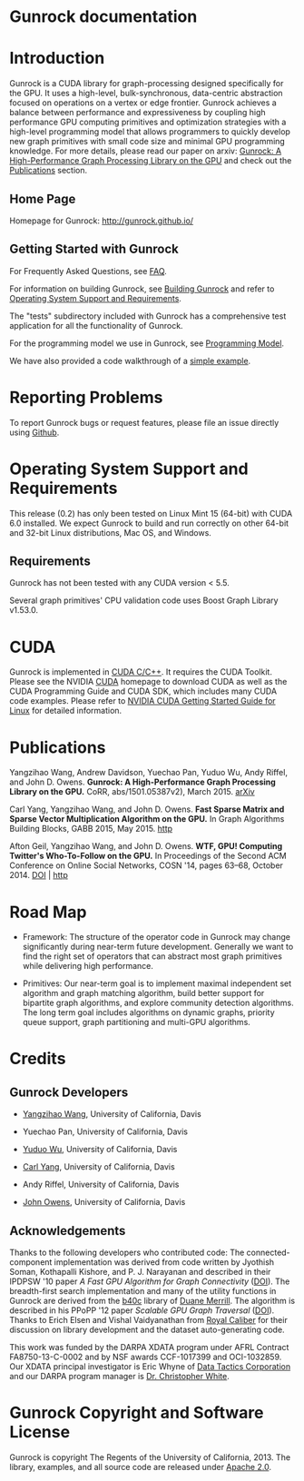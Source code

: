 Gunrock documentation
=====================

Introduction
============

Gunrock is a CUDA library for graph-processing designed specifically for the GPU. It uses a high-level, bulk-synchronous, data-centric abstraction focused on operations on a vertex or edge frontier. Gunrock achieves a balance between performance and expressiveness by coupling high performance GPU computing primitives and optimization strategies with a high-level programming model that allows programmers to quickly develop new graph primitives with small code size and minimal GPU programming knowledge. For more
details, please read our paper on arxiv:
[Gunrock: A High-Performance Graph Processing Library on the GPU](http://arxiv.org/abs/1501.05387) and check out the [Publications](https://github.com/gunrock/gunrock#publications) section.

Home Page
---------

Homepage for Gunrock: <http://gunrock.github.io/>

Getting Started with Gunrock
----------------------------
For Frequently Asked Questions, see [FAQ](http://gunrock.github.io/gunrock/doc/0.2/faq.html).

For information on building Gunrock, see [Building Gunrock](http://gunrock.github.io/gunrock/doc/0.2/building_gunrock.html)
and refer to [Operating System Support and Requirements](https://github.com/gunrock/gunrock#operating-system-support-and-requirements).

The "tests" subdirectory included with Gunrock has a comprehensive test
application for all the functionality of Gunrock.

For the programming model we use in Gunrock, see [Programming Model](http://gunrock.github.io/gunrock/doc/0.2/programming_model.html).

We have also provided a code walkthrough of a [simple example](http://gunrock.github.io/gunrock/doc/0.2/simple_example.html).

Reporting Problems
==================

To report Gunrock bugs or request features, please file an issue
directly using [Github](https://github.com/gunrock/gunrock/issues).

<!-- TODO: Algorithm Input Size Limitations -->

Operating System Support and Requirements
=========================================

This release (0.2) has only been tested on Linux Mint 15 (64-bit) with
CUDA 6.0 installed. We expect Gunrock to build and run correctly on
other 64-bit and 32-bit Linux distributions, Mac OS, and Windows.

Requirements
------------

Gunrock has not been tested with any CUDA version < 5.5.

Several graph primitives' CPU validation code uses Boost Graph Library v1.53.0.

CUDA
====

Gunrock is implemented in [CUDA C/C++](http://developer.nvidia.com/cuda).  It
requires the CUDA Toolkit. Please see the NVIDIA
[CUDA](http://developer.nvidia.com/cuda-downloads) homepage to download CUDA as
well as the CUDA Programming Guide and CUDA SDK, which includes many CUDA code
examples. Please refer to [NVIDIA CUDA Getting Started Guide for
Linux](http://docs.nvidia.com/cuda/cuda-getting-started-guide-for-linux) for
detailed information.

Publications
============
Yangzihao Wang, Andrew Davidson, Yuechao Pan, Yuduo Wu, Andy Riffel, and John D. Owens. **Gunrock: A High-Performance Graph Processing Library on the GPU.** CoRR, abs/1501.05387v2), March 2015. [arXiv](http://arxiv.org/abs/1501.05387v2)

Carl Yang, Yangzihao Wang, and John D. Owens. **Fast Sparse Matrix and Sparse Vector Multiplication Algorithm on the GPU.** In Graph Algorithms Building Blocks, GABB 2015, May 2015. [http](http://www.escholarship.org/uc/item/1rq9t3j3)

Afton Geil, Yangzihao Wang, and John D. Owens. **WTF, GPU! Computing Twitter's Who-To-Follow on the GPU.** In Proceedings of the Second ACM Conference on Online Social Networks, COSN '14, pages 63–68, October 2014. [DOI](http://dx.doi.org/10.1145/2660460.2660481) | [http](http://escholarship.org/uc/item/5xq3q8k0)

Road Map
========

 - Framework: The structure of the operator code in Gunrock may change
   significantly during near-term future development. Generally we
   want to find the right set of operators that can abstract most
   graph primitives while delivering high performance.

 - Primitives: Our near-term goal is to implement maximal independent set algorithm and graph matching algorithm, build better support for bipartite graph algorithms, and explore community detection algorithms. The long term goal includes algorithms on dynamic graphs, priority queue support, graph partitioning and multi-GPU algorithms.

Credits
=======

Gunrock Developers
------------------

- [Yangzihao Wang](http://www.idav.ucdavis.edu/~yzhwang/), University of
  California, Davis

- Yuechao Pan, University of
  California, Davis

- [Yuduo Wu](http://www.ece.ucdavis.edu/~wyd855/), University of California, Davis

- [Carl Yang](http://web.ece.ucdavis.edu/~ctcyang/), University of California, Davis

- Andy Riffel, University of California, Davis

- [John Owens](http://www.ece.ucdavis.edu/~jowens/), University of California,
  Davis

Acknowledgements
----------------

Thanks to the following developers who contributed code: The
connected-component implementation was derived from code written by
Jyothish Soman, Kothapalli Kishore, and P. J. Narayanan and described
in their IPDPSW '10 paper *A Fast GPU Algorithm for Graph
Connectivity* ([DOI](http://dx.doi.org/10.1109/IPDPSW.2010.5470817)).
The breadth-first search implementation and many of the utility
functions in Gunrock are derived from the
[b40c](http://code.google.com/p/back40computing/) library of
[Duane Merrill](https://sites.google.com/site/duanemerrill/). The
algorithm is described in his PPoPP '12 paper *Scalable GPU Graph
Traversal* ([DOI](http://dx.doi.org/10.1145/2370036.2145832)). Thanks
to Erich Elsen and Vishal Vaidyanathan from
[Royal Caliber](http://www.royal-caliber.com/) for their discussion on
library development and the dataset auto-generating code.

This work was funded by the DARPA XDATA program under AFRL Contract
FA8750-13-C-0002 and by NSF awards CCF-1017399 and OCI-1032859. Our
XDATA principal investigator is Eric Whyne of
[Data Tactics Corporation](http://www.data-tactics.com/) and our DARPA
program manager is
[Dr. Christopher White](http://www.darpa.mil/Our_Work/I2O/Personnel/Dr_Christopher_White.aspx).

Gunrock Copyright and Software License
======================================

Gunrock is copyright The Regents of the University of
California, 2013. The library, examples, and all source code are
released under
[Apache 2.0](http://www.apache.org/licenses/LICENSE-2.0).

